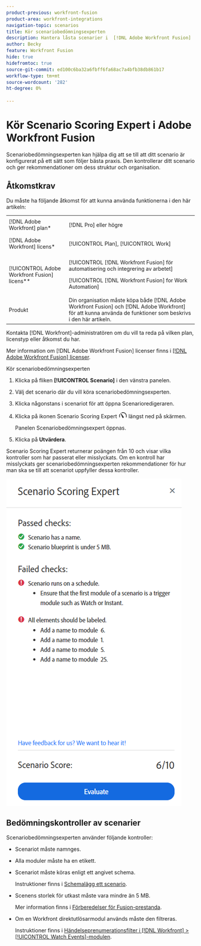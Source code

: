 ```yaml
---
product-previous: workfront-fusion
product-area: workfront-integrations
navigation-topic: scenarios
title: Kör scenariobedömningsexperten
description: Hantera låsta scenarier i  [!DNL Adobe Workfront Fusion]
author: Becky
feature: Workfront Fusion
hide: true
hidefromtoc: true
source-git-commit: ed100c6ba32a6fbff6fa68ac7a4bfb38db861b17
workflow-type: tm+mt
source-wordcount: '282'
ht-degree: 0%

---
```


# Kör Scenario Scoring Expert i Adobe Workfront Fusion

Scenariobedömningsexperten kan hjälpa dig att se till att ditt scenario är konfigurerat på ett sätt som följer bästa praxis. Den kontrollerar ditt scenario och ger rekommendationer om dess struktur och organisation.

## Åtkomstkrav

Du måste ha följande åtkomst för att kunna använda funktionerna i den här artikeln:

<table style="table-layout:auto">  
 <col> 
 <col> 
 <tbody> 
  <tr> 
    <td role="rowheader">[!DNL Adobe Workfront] plan*</td> 
   <td> <p>[!DNL Pro] eller högre</p> </td> 
  </tr> 
  <tr data-mc-conditions=""> 
   <td role="rowheader">[!DNL Adobe Workfront] licens*</td> 
   <td> <p>[!UICONTROL Plan], [!UICONTROL Work]</p> </td> 
  </tr> 
  <tr> 
   <td role="rowheader">[!UICONTROL Adobe Workfront Fusion] licens**</td> 
  <td> <p>[!UICONTROL [!DNL Workfront Fusion] för automatisering och integrering av arbetet] </p><p>[!UICONTROL [!DNL Workfront Fusion] for Work Automation] </p>  </td>    </tr> 
  </tr> 
  <tr> 
   <td role="rowheader">Produkt</td> 
   <td>Din organisation måste köpa både [!DNL Adobe Workfront Fusion] och [!DNL Adobe Workfront] för att kunna använda de funktioner som beskrivs i den här artikeln.</td> 
  </tr> 
 </tbody> 
</table>

Kontakta [!DNL Workfront]-administratören om du vill ta reda på vilken plan, licenstyp eller åtkomst du har.

Mer information om [!DNL Adobe Workfront Fusion] licenser finns i [[!DNL Adobe Workfront Fusion] licenser](../../workfront-fusion/get-started/license-automation-vs-integration.md).

Kör scenariobedömningsexperten

1. Klicka på fliken **[!UICONTROL Scenario]** i den vänstra panelen.
1. Välj det scenario där du vill köra scenariobedömningsexperten.
1. Klicka någonstans i scenariot för att öppna Scenarioredigeraren.
1. Klicka på ikonen Scenario Scoring Expert ![Expert för bedömning av scenario](assets/scoring-expert-icon.png) längst ned på skärmen.

   Panelen Scenariobedömningsexpert öppnas.
1. Klicka på **Utvärdera**.

Scenario Scoring Expert returnerar poängen från 10 och visar vilka kontroller som har passerat eller misslyckats. Om en kontroll har misslyckats ger scenariobedömningsexperten rekommendationer för hur man ska se till att scenariot uppfyller dessa kontroller.

![Scenariopoäng](assets/scenario-score.png)

## Bedömningskontroller av scenarier

Scenariobedömningsexperten använder följande kontroller:

* Scenariot måste namnges.
* Alla moduler måste ha en etikett.
* Scenariot måste köras enligt ett angivet schema.

  Instruktioner finns i [Schemalägg ett scenario](/help/quicksilver/workfront-fusion/scenarios/schedule-a-scenario.md).
* Scenens storlek för utkast måste vara mindre än 5 MB.

  Mer information finns i [Förberedelser för Fusion-prestanda](/help/quicksilver/workfront-fusion/get-started/fusion-performance-guardrails.md#scenarios).
* Om en Workfront direktutlösarmodul används måste den filtreras.

  Instruktioner finns i [Händelseprenumerationsfilter i  [!DNL Workfront] > [!UICONTROL Watch Events]-modulen](/help/quicksilver/workfront-fusion/apps-and-their-modules/workfront-modules.md#event-subscription-filters-in-the-workfront--watch-events-module).





